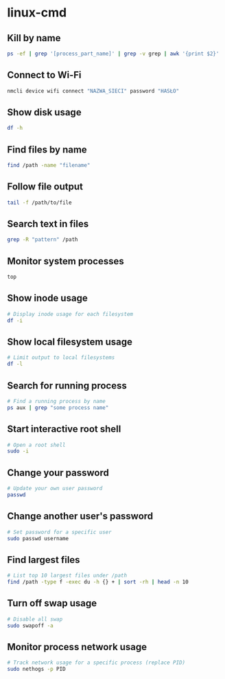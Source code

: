 # linux-cmd
## Kill by name
```bash
ps -ef | grep '[process_part_name]' | grep -v grep | awk '{print $2}' | xargs -r kill -9
```
## Connect to Wi-Fi
```bash
nmcli device wifi connect "NAZWA_SIECI" password "HASŁO"
```
## Show disk usage
```bash
df -h
```
## Find files by name
```bash
find /path -name "filename"
```
## Follow file output
```bash
tail -f /path/to/file
```
## Search text in files
```bash
grep -R "pattern" /path
```
## Monitor system processes
```bash
top
```

## Show inode usage
```bash
# Display inode usage for each filesystem
df -i
```

## Show local filesystem usage
```bash
# Limit output to local filesystems
df -l
```

## Search for running process
```bash
# Find a running process by name
ps aux | grep "some process name"
```

## Start interactive root shell
```bash
# Open a root shell
sudo -i
```

## Change your password
```bash
# Update your own user password
passwd
```

## Change another user's password
```bash
# Set password for a specific user
sudo passwd username
```

## Find largest files
```bash
# List top 10 largest files under /path
find /path -type f -exec du -h {} + | sort -rh | head -n 10
```

## Turn off swap usage
```bash
# Disable all swap
sudo swapoff -a
```

## Monitor process network usage
```bash
# Track network usage for a specific process (replace PID)
sudo nethogs -p PID
```
